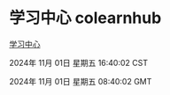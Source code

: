 # 学习中心 colearnhub
[学习中心](http://219.139.197.74:56308/colearnhub/)

2024年 11月 01日 星期五 16:40:02 CST

2024年 11月 01日 星期五 08:40:02 GMT
